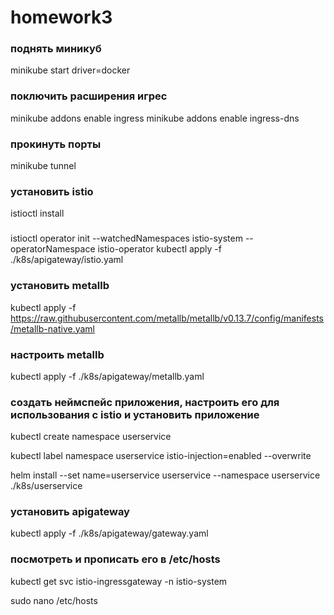 # homework3
### поднять миникуб
minikube start driver=docker

### поключить расширения игрес
minikube addons enable ingress
minikube addons enable ingress-dns

### прокинуть порты
minikube tunnel

### установить istio
istioctl install

### 
istioctl operator init --watchedNamespaces istio-system --operatorNamespace istio-operator
kubectl apply -f ./k8s/apigateway/istio.yaml

### установить metallb
kubectl apply -f https://raw.githubusercontent.com/metallb/metallb/v0.13.7/config/manifests/metallb-native.yaml

### настроить metallb
kubectl apply -f ./k8s/apigateway/metallb.yaml

### создать неймспейс приложения, настроить его для использования с istio и установить приложение
kubectl create namespace userservice

kubectl label namespace userservice istio-injection=enabled --overwrite

helm install --set name=userservice userservice --namespace userservice ./k8s/userservice

### установить apigateway
kubectl apply -f ./k8s/apigateway/gateway.yaml

### посмотреть <EXTERNAL-IP> и прописать его в /etc/hosts
kubectl get svc istio-ingressgateway -n istio-system

sudo nano /etc/hosts